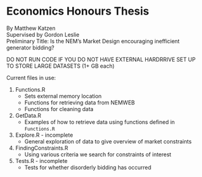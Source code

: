 # Economics Honours Thesis

By Matthew Katzen\
Supervised by Gordon Leslie\
Preliminary Title: Is the NEM’s Market Design encouraging inefficient generator bidding?

DO NOT RUN CODE IF YOU DO NOT HAVE EXTERNAL HARDRRIVE SET UP TO STORE LARGE DATASETS (1+ GB each)
  
Current files in use:
1.	Functions.R
    * Sets external memory location
    * Functions for retrieving data from NEMWEB
    * Functions for cleaning data
2.	GetData.R
    * Examples of how to retrieve data using functions defined in `Functions.R`
3.	Explore.R - incomplete
    * General exploration of data to give overview of market constraints
4.	FindingConstraints.R
    * Using various criteria we search for constraints of interest
5.	Tests.R - incomplete
    * Tests for whether disorderly bidding has occurred
